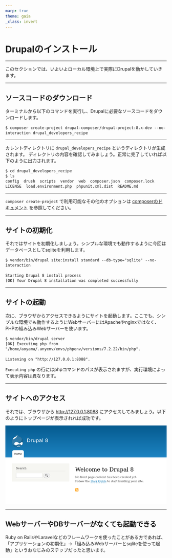 ```yaml
---
marp: true
theme: gaia
_class: invert
---
```


<!-- _class: lead -->
# Drupalのインストール

---

このセクションでは、いよいよローカル環境上で実際にDrupalを動かしていきます。

---

## ソースコードのダウンロード

ターミナルから以下のコマンドを実行し、Drupalに必要なソースコードをダウンロードします。

```
$ composer create-project drupal-composer/drupal-project:8.x-dev --no-interaction drupal_developers_recipe
```

---

カレントディレクトリに `drupal_developers_recipe` というディレクトリが生成されます。
ディレクトリの内容を確認してみましょう。正常に完了していれば以下のように出力されます。

```
$ cd drupal_developers_recipe
$ ls
config  drush  scripts  vendor  web  composer.json  composer.lock  LICENSE  load.environment.php  phpunit.xml.dist  README.md
```

---

`composer create-project` で利用可能なその他のオプションは [composerのドキュメント](https://getcomposer.org/doc/03-cli.md#create-project) を参照してください。

---

## サイトの初期化

それではサイトを初期化しましょう。シンプルな環境でも動作するように今回はデータベースとしてsqliteを利用します。

```
$ vendor/bin/drupal site:install standard --db-type="sqlite" --no-interaction

Starting Drupal 8 install process
[OK] Your Drupal 8 installation was completed successfully
```

---

## サイトの起動

次に、ブラウザからアクセスできるようにサイトを起動します。ここでも、シンプルな環境でも動作するようにWebサーバーにはApacheやnginxではなく、PHPの組み込みWebサーバーを使います。

```
$ vendor/bin/drupal server
[OK] Executing php from "/home/aoyama/.anyenv/envs/phpenv/versions/7.2.22/bin/php".

Listening on "http://127.0.0.1:8088".
```

`Executing php` の行にはphpコマンドのパスが表示されますが、実行環境によって表示内容は異なります。

---

## サイトへのアクセス

それでは、ブラウザから http://127.0.0.1:8088 にアクセスしてみましょう。以下のようにトップページが表示されれば成功です。

![welcome Drupal8](../assets/01_about_drupal/welcome_to_drupal.png)

---

## WebサーバーやDBサーバーがなくても起動できる

Ruby on RailsやLaravelなどのフレームワークを使ったことがある方であれば、「アプリケーションの初期化」→「組み込みWebサーバーとsqliteを使って起動」というおなじみのステップだったと思います。

